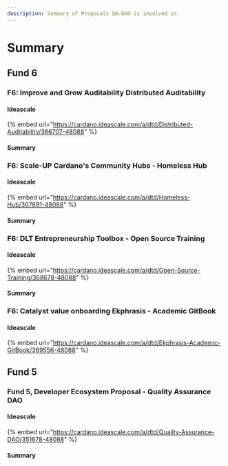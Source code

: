 ```yaml
---
description: Summary of Proposals QA-DAO is involved in.
---
```


# Summary

## Fund 6

### F6: Improve and Grow Auditability Distributed Auditability

#### Ideascale

{% embed url="https://cardano.ideascale.com/a/dtd/Distributed-Auditability/366707-48088" %}

#### Summary

### F6: Scale-UP Cardano's Community Hubs - Homeless Hub

#### Ideascale

{% embed url="https://cardano.ideascale.com/a/dtd/Homeless-Hub/367891-48088" %}

#### Summary

### F6: DLT Entrepreneurship Toolbox - Open Source Training

#### Ideascale

{% embed url="https://cardano.ideascale.com/a/dtd/Open-Source-Training/368678-48088" %}

#### Summary

### F6: Catalyst value onboarding Ekphrasis - Academic GitBook

#### Ideascale

{% embed url="https://cardano.ideascale.com/a/dtd/Ekphrasis-Academic-GitBook/369556-48088" %}







## Fund 5

### Fund 5, Developer Ecosystem Proposal - Quality Assurance DAO

#### Ideascale 

{% embed url="https://cardano.ideascale.com/a/dtd/Quality-Assurance-DAO/351678-48088" %}

#### Summary

